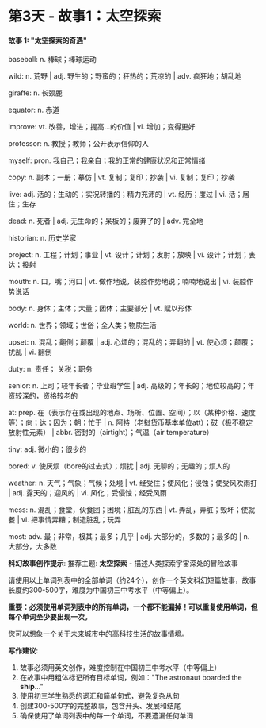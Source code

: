 # 第3天 - 故事1：太空探索

#### 故事 1: "太空探索的奇遇"

baseball: n. 棒球；棒球运动

wild: n. 荒野 | adj. 野生的；野蛮的；狂热的；荒凉的 | adv. 疯狂地；胡乱地

giraffe: n. 长颈鹿

equator: n. 赤道

improve: vt. 改善，增进；提高…的价值 | vi. 增加；变得更好

professor: n. 教授；教师；公开表示信仰的人

myself: pron. 我自己；我亲自；我的正常的健康状况和正常情绪

copy: n. 副本；一册；摹仿 | vt. 复制；复印；抄袭 | vi. 复制；复印；抄袭

live: adj. 活的；生动的；实况转播的；精力充沛的 | vt. 经历；度过 | vi. 活；居住；生存

dead: n. 死者 | adj. 无生命的；呆板的；废弃了的 | adv. 完全地

historian: n. 历史学家

project: n. 工程；计划；事业 | vt. 设计；计划；发射；放映 | vi. 设计；计划；表达；投射

mouth: n. 口，嘴；河口 | vt. 做作地说，装腔作势地说；喃喃地说出 | vi. 装腔作势说话

body: n. 身体；主体；大量；团体；主要部分 | vt. 赋以形体

world: n. 世界；领域；世俗；全人类；物质生活

upset: n. 混乱；翻倒；颠覆 | adj. 心烦的；混乱的；弄翻的 | vt. 使心烦；颠覆；扰乱 | vi. 翻倒

duty: n. 责任； 关税；职务

senior: n. 上司；较年长者；毕业班学生 | adj. 高级的；年长的；地位较高的；年资较深的，资格较老的

at: prep. 在（表示存在或出现的地点、场所、位置、空间）；以（某种价格、速度等）；向；达；因为；朝；忙于 | n. 阿特（老挝货币基本单位att）；砹（极不稳定放射性元素） | abbr. 密封的（airtight）；气温（air temperature）

tiny: adj. 微小的；很少的

bored: v. 使厌烦（bore的过去式）；烦扰 | adj. 无聊的；无趣的；烦人的

weather: n. 天气；气象；气候；处境 | vt. 经受住；使风化；侵蚀；使受风吹雨打 | adj. 露天的；迎风的 | vi. 风化；受侵蚀；经受风雨

mess: n. 混乱；食堂，伙食团；困境；脏乱的东西 | vt. 弄乱，弄脏；毁坏；使就餐 | vi. 把事情弄糟；制造脏乱；玩弄

most: adv. 最；非常，极其；最多；几乎 | adj. 大部分的，多数的；最多的 | n. 大部分，大多数

**科幻故事创作提示**:
推荐主题: **太空探索** - 描述人类探索宇宙深处的冒险故事

请使用以上单词列表中的全部单词（约24个），创作一个英文科幻短篇故事，故事长度约300-500字，难度为中国初三中考水平（中等偏上）。

**重要：必须使用单词列表中的所有单词，一个都不能漏掉！可以重复使用单词，但每个单词至少要出现一次。**

您可以想象一个关于未来城市中的高科技生活的故事情境。

**写作建议**: 
1. 故事必须用英文创作，难度控制在中国初三中考水平（中等偏上）
2. 在故事中用粗体标记所有目标单词，例如："The astronaut boarded the **ship**..."
3. 使用初三学生熟悉的词汇和简单句式，避免复杂从句
4. 创建300-500字的完整故事，包含开头、发展和结尾
5. 确保使用了单词列表中的每一个单词，不要遗漏任何单词
